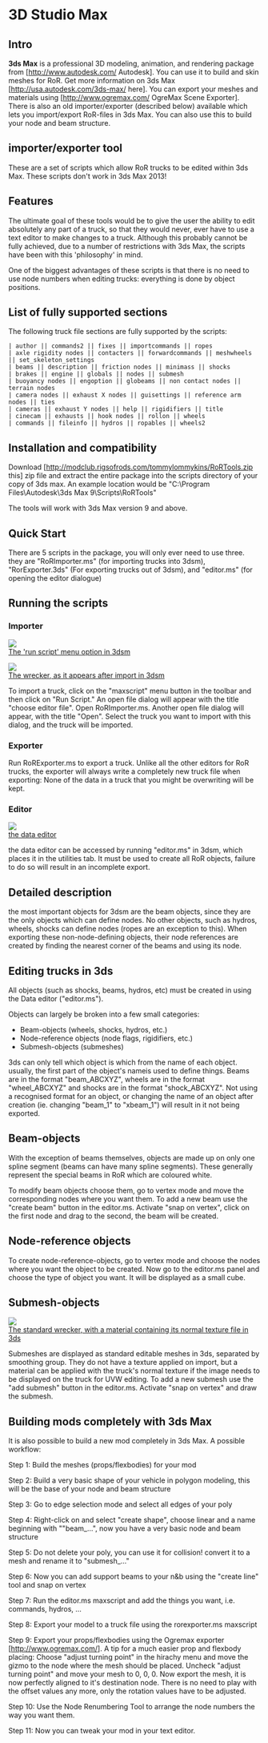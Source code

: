 # 3D Studio Max

## Intro

**3ds Max** is a professional 3D modeling, animation, and rendering package from [<http://www.autodesk.com/> Autodesk]. You can use it to build and skin meshes for RoR. Get more information on 3ds Max [<http://usa.autodesk.com/3ds-max/> here]. You can export your meshes and materials using [<http://www.ogremax.com/> OgreMax Scene Exporter]. There is also an old importer/exporter (described below) available which lets you import/export RoR-files in 3ds Max. You can also use this to build your node and beam structure.

## importer/exporter tool

These are a set of scripts which allow RoR trucks to be edited within 3ds Max. These scripts don't work in 3ds Max 2013!

## Features

The ultimate goal of these tools would be to give the user the ability to edit absolutely any part of a truck, so that they would never, ever have to use a text editor to make changes to a truck. Although this probably cannot be fully achieved, due to a number of restrictions with 3ds Max, the scripts have been with this 'philosophy' in mind.

One of the biggest advantages of these scripts is that there is no need to use node numbers when editing trucks: everything is done by object positions.

## List of fully supported sections

The following truck file sections are fully supported by the scripts:

```
| author || commands2 || fixes || importcommands || ropes
| axle rigidity nodes || contacters || forwardcommands || meshwheels || set_skeleton_settings
| beams || description || friction nodes || minimass || shocks
| brakes || engine || globals || nodes || submesh
| buoyancy nodes || engoption || globeams || non contact nodes || terrain nodes
| camera nodes || exhaust X nodes || guisettings || reference arm nodes || ties
| cameras || exhaust Y nodes || help || rigidifiers || title
| cinecam || exhausts || hook nodes || rollon || wheels
| commands || fileinfo || hydros || ropables || wheels2
```

## Installation and compatibility

Download [<http://modclub.rigsofrods.com/tommylommykins/RoRTools.zip> this] zip file and extract the entire package into the scripts directory of your copy of 3ds max. An example location would be "C:\Program Files\Autodesk\3ds Max 9\Scripts\RoRTools"

The tools will work with 3ds Max version 9 and above.

## Quick Start

There are 5 scripts in the package, you will only ever need to use three. they are "RoRImporter.ms" (for importing trucks into 3dsm), "RorExporter.3ds" (For exporting trucks out of 3dsm), and "editor.ms" (for opening the editor dialogue)

## Running the scripts

### Importer

[![](/images/tools-3dsmax-importexport01-runscript.png)<br>
The 'run script' menu option in 3dsm](/images/tools-3dsmax-importexport01-runscript.png)

[![](/images/tools-3dsmax-importexport02-truck.png)<br>
The wrecker, as it appears after import in 3dsm](/images/tools-3dsmax-importexport02-truck.png)

To import a truck, click on the "maxscript" menu button in the toolbar and then click on "Run Script." An open file dialog will appear with the title "choose editor file". Open RoRImporter.ms. Another open file dialog will appear, with the title "Open". Select the truck you want to import with this dialog, and the truck will be imported.

### Exporter

Run RoRExporter.ms to export a truck. Unlike all the other editors for RoR trucks, the exporter will always write a completely new truck file when exporting: None of the data in a truck that you might be overwriting will be kept.

### Editor

[![](/images/tools-3dsmax-importexport03-data.png)<br>
the data editor](/images/tools-3dsmax-importexport03-data.png)

the data editor can be accessed by running "editor.ms" in 3dsm, which places it in the utilities tab. It must be used to create all RoR objects, failure to do so will result in an incomplete export.

## Detailed description

the most important objects for 3dsm are the beam objects, since they are the only objects which can define nodes. No other objects, such as hydros, wheels, shocks can define nodes (ropes are an exception to this). When exporting these non-node-defining objects, their node references are created by finding the nearest corner of the beams and using its node.

## Editing trucks in 3ds

All objects (such as shocks, beams, hydros, etc) must be created in using the Data editor ("editor.ms").

Objects can largely be broken into a few small categories:

- Beam-objects (wheels, shocks, hydros, etc.)
- Node-reference objects (node flags, rigidifiers, etc.)
- Submesh-objects (submeshes)

3ds can only tell which object is which from the name of each object. usually, the first part of the object's nameis used to define things. Beams are in the format "beam_ABCXYZ", wheels are in the format "wheel_ABCXYZ" and shocks are in the format "shock_ABCXYZ". Not using a recognised format for an object, or changing the name of an object after creation (ie. changing "beam_1" to "xbeam_1") will result in it not being exported.

## Beam-objects

With the exception of beams themselves, objects are made up on only one spline segment (beams can have many spline segments). These generally represent the special beams in RoR which are coloured white.

To modify beam objects choose them, go to vertex mode and move the corresponding nodes where you want them. To add a new beam use the "create beam" button in the editor.ms. Activate "snap on vertex", click on the first node and drag to the second, the beam will be created.

## Node-reference objects

To create node-reference-objects, go to vertex mode and choose the nodes where you want the object to be created. Now go to the editor.ms panel and choose the type of object you want. It will be displayed as a small cube.

## Submesh-objects

[![](/images/tools-3dsmax-importexport04-truck.png)<br>
The standard wrecker, with a material containing its normal texture file in 3ds](/images/tools-3dsmax-importexport04-truck.png)

Submeshes are displayed as standard editable meshes in 3ds, separated by smoothing group. They do not have a texture applied on import, but a material can be applied with the truck's normal texture if the image needs to be displayed on the truck for UVW editing. To add a new submesh use the "add submesh" button in the editor.ms. Activate "snap on vertex" and draw the submesh.

## Building mods completely with 3ds Max

It is also possible to build a new mod completely in 3ds Max. A possible workflow:

Step 1: Build the meshes (props/flexbodies) for your mod

Step 2: Build a very basic shape of your vehicle in polygon modeling, this will be the base of your node and beam structure

Step 3: Go to edge selection mode and select all edges of your poly

Step 4: Right-click on and select "create shape", choose linear and a name beginning with ""beam_...", now you have a very basic node and beam structure

Step 5: Do not delete your poly, you can use it for collision! convert it to a mesh and rename it to "submesh_..."

Step 6: Now you can add support beams to your n&b using the "create line" tool and snap on vertex

Step 7: Run the editor.ms maxscript and add the things you want, i.e. commands, hydros, ...

Step 8: Export your model to a truck file using the rorexporter.ms maxscript

Step 9: Export your props/flexbodies using the Ogremax exporter [<http://www.ogremax.com/>]. A tip for a much easier prop and flexbody placing: Choose "adjust turning point" in the hirachy menu and move the gizmo to the node where the mesh should be placed. Uncheck "adjust turning point" and move your mesh to 0, 0, 0\. Now export the mesh, it is now perfectly aligned to it's destination node. There is no need to play with the offset values any more, only the rotation values have to be adjusted.

Step 10: Use the Node Renumbering Tool to arrange the node numbers the way you want them.

Step 11: Now you can tweak your mod in your text editor.

